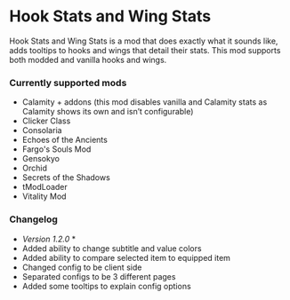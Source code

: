 # Hook Stats and Wing Stats
Hook Stats and Wing Stats is a mod that does exactly what it sounds like, adds tooltips to hooks and wings that detail their stats. This mod supports both modded and vanilla hooks and wings.

### **Currently supported mods**
* Calamity + addons (this mod disables vanilla and Calamity stats as Calamity shows its own and isn’t configurable)
* Clicker Class
* Consolaria
* Echoes of the Ancients
* Fargo's Souls Mod
* Gensokyo
* Orchid
* Secrets of the Shadows
* tModLoader
* Vitality Mod

### **Changelog**
* *Version 1.2.0* *
* Added ability to change subtitle and value colors
* Added ability to compare selected item to equipped item
* Changed config to be client side
* Separated configs to be 3 different pages
* Added some tooltips to explain config options